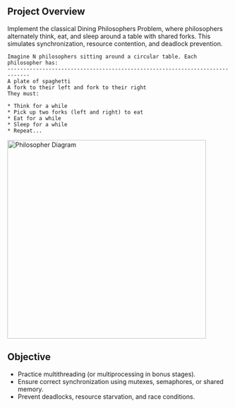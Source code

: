 ## Project Overview
Implement the classical Dining Philosophers Problem, where philosophers alternately think, eat, and sleep around a table with shared forks. This simulates synchronization, resource contention, and deadlock prevention.

```
Imagine N philosophers sitting around a circular table. Each philosopher has:
-----------------------------------------------------------------------------
A plate of spaghetti
A fork to their left and fork to their right
They must:

* Think for a while
* Pick up two forks (left and right) to eat
* Eat for a while
* Sleep for a while
* Repeat...
```
<img src="https://github.com/user-attachments/assets/96c6bd24-f769-4680-8413-be5bc80270bd" alt="Philosopher Diagram" width="450"/>

## Objective
- Practice multithreading (or multiprocessing in bonus stages).
- Ensure correct synchronization using mutexes, semaphores, or shared memory.
- Prevent deadlocks, resource starvation, and race conditions.



